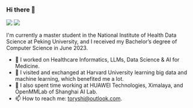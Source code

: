 ### Hi there 👋

<!--
**STYAI/STYAI** is a ✨ _special_ ✨ repository because its `README.md` (this file) appears on your GitHub profile.

Here are some ideas to get you started:

- 🔭 I’m currently working on ...
- 🌱 I’m currently learning ...
- 👯 I’m looking to collaborate on ...
- 🤔 I’m looking for help with ...
- 💬 Ask me about ...
- 📫 How to reach me: ...
- 😄 Pronouns: ...
- ⚡ Fun fact: ...
-->

[![](https://img.shields.io/badge/🌐%20%20%20Homepage-red??&style=flat-square)](https://github.com/STYAI)
[![](https://img.shields.io/badge/Google%20Scholar-%234285F4.svg?&style=flat-square&logo=google-scholar&logoColor=white)](https://scholar.google.com/)

I'm currently a master student in the National Institute of Health Data Science at Peking University, and I received my Bachelor’s degree of Computer Science in June 2023. 

- 🔭 I worked on Healthcare Informatics, LLMs, Data Science & AI for Medicine.
- 🌱 I visited and exchanged at Harvard University learning big data and machine learning, which benefited me a lot.
- 🔬 I also spent time working at HUAWEI Technologies, Ximalaya, and OpenMMLab of Shanghai AI Lab.
- 📫 How to reach me: toryshi@outlook.com.

<!--
[![Github status](https://github-readme-stats.vercel.app/api?username=STYAI)]()
-->
